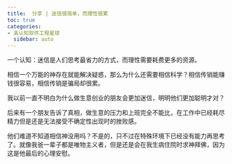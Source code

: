 ```yaml
---
title:  分享 | 迷信很简单，而理性很累
toc: true
categories:
- 高认知软件工程星球
  sidebar: auto
---
```


一个认知：迷信是人们思考最省力的方式，而理性需要耗费更多的资源。

相信一个万能的神存在就能解决疑惑，那么为什么还需要相信科学？相信传销能赚钱很容易，相信传销是骗局却很累。

我以前一直不明白为什么做生意创业的朋友会更加迷信，明明他们更加聪明才对？

后来有一个朋友告诉了真相，做生意的压力和上班完全不能比，在工作中已经耗尽精力但是还是无法接受不确定性出现时的挫败感。

他们难道不知道相信神没用吗？不是的，只不过在特殊环境下已经没有能力再思考了。就像我爸一辈子都是唯物主义者，但是还是会在我生病住院时求神拜佛，因为这是他最后的心理安慰。

